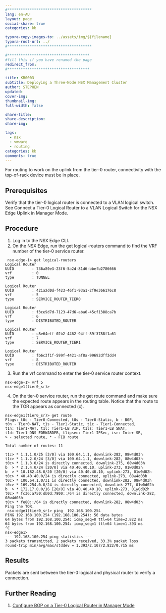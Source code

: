 ```yaml
---
#**************************************
lang: en-AU
layout: page
social-share: true
categories: kb

typora-copy-images-to: ../assets/img/${filename}
typora-root-url: ../
#**************************************

#*************************************
#fill this if you have renamed the page
redirect_from:
#*************************************

title: KB0003             
subtitle: Deploying a Three-Node NSX Management Cluster
author: STEPHEN
updated:
cover-img:                                      
thumbnail-img:
full-width: false

share-title:
share-description: 
share-img:

tags:
  - nsx
  - vmware
  - routing
categories: kb
comments: true
---
```


For routing to work on the uplink from the tier-0 router, connectivity with the top-of-rack device must be in place.

## Prerequisites

Verify that the tier-0 logical router is connected to a VLAN logical switch. See Connect a Tier-0 Logical Router to a VLAN Logical Switch for the NSX Edge Uplink in Manager Mode.

## Procedure

1. Log in to the NSX Edge CLI.
2. On the NSX Edge, run the get logical-routers command to find the VRF number of the tier-0 service router.

```
 nsx-edge-1> get logical-routers
Logical Router
UUID        : 736a80e3-23f6-5a2d-81d6-bbefb2786666
vrf         : 0
type        : TUNNEL

Logical Router
UUID        : 421a2d0d-f423-46f1-93a1-2f9e366176c8
vrf         : 5
type        : SERVICE_ROUTER_TIER0

Logical Router
UUID        : f3ce9d7d-7123-47d6-aba6-45cf1388ca7b
vrf         : 6
type        : DISTRIBUTED_ROUTER

Logical Router
UUID        : c8e64eff-02b2-4462-94ff-89f3788f1a61
vrf         : 7
type        : SERVICE_ROUTER_TIER1

Logical Router
UUID        : fb6c3f1f-599f-4421-af8a-99692dff3dd4
vrf         : 8
type        : DISTRIBUTED_ROUTER
```

3. Run the vrf <number> command to enter the tier-0 service router context.

``` 
nsx-edge-1> vrf 5
nsx-edge1(tier0_sr)> 
```

4. On the tier-0 service router, run the get route command and make sure the expected route appears in the routing table.
   Notice that the route to the TOR appears as connected (c).

```
nsx-edge1(tier0_sr)> get route
Flags: t0c - Tier0-Connected, t0s - Tier0-Static, b - BGP,
t0n - Tier0-NAT, t1s - Tier1-Static, t1c - Tier1-Connected,
t1n: Tier1-NAT, t1l: Tier1-LB VIP, t1ls: Tier1-LB SNAT,
t1d: Tier1-DNS FORWARDER, t1ipsec: Tier1-IPSec, isr: Inter-SR,
> - selected route, * - FIB route

Total number of routes: 11

t1c> * 1.1.1.0/25 [3/0] via 100.64.1.1, downlink-282, 08w4d03h
t1c> * 1.1.2.0/24 [3/0] via 100.64.1.1, downlink-282, 08w4d03h
t0c> * 1.1.3.0/24 is directly connected, downlink-275, 08w4d03h
b  > * 2.1.4.0/24 [20/0] via 40.40.40.10, uplink-273, 01w0d02h
b  > * 10.182.48.0/20 [20/0] via 40.40.40.10, uplink-273, 01w0d02h
t0c> * 40.40.40.0/24 is directly connected, uplink-273, 08w4d03h
t0c> * 100.64.1.0/31 is directly connected, downlink-282, 08w4d03h
t0c> * 169.254.0.0/24 is directly connected, downlink-277, 01w0d02h
b  > * 172.17.0.0/16 [20/0] via 40.40.40.10, uplink-273, 01w0d02h
t0c> * fc36:a750:db0d:7800::/64 is directly connected, downlink-282, 08w4d03h
t0c> * fe80::/64 is directly connected, downlink-282, 08w4d03h
Ping the TOR.
 nsx-edge1(tier0_sr)> ping	192.168.100.254
PING 192.168.100.254 (192.168.100.254): 56 data bytes
64 bytes from 192.168.100.254: icmp_seq=0 ttl=64 time=2.822 ms
64 bytes from 192.168.100.254: icmp_seq=1 ttl=64 time=1.393 ms
^C
nsx-edge1>
--- 192.168.100.254 ping statistics ---
3 packets transmitted, 2 packets received, 33.3% packet loss
round-trip min/avg/max/stddev = 1.393/2.107/2.822/0.715 ms
```

## Results

Packets are sent between the tier-0 logical and physical router to verify a connection.

## Further Reading

1. [Configure BGP on a Tier-0 Logical Router in Manager Mode](https://docs.vmware.com/en/VMware-NSX-T-Data-Center/3.1/administration/GUID-4BC07C6A-DC62-496B-A6A9-7219ACF5AC7B.html)
